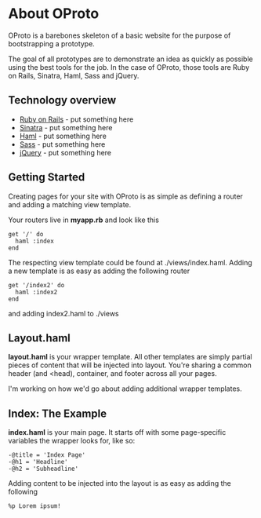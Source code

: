 About OProto
=============
OProto is a barebones skeleton of a basic website for the purpose of bootstrapping a prototype. 

The goal of all prototypes are to demonstrate an idea as quickly as possible using the best tools for the job. In the case of OProto, those tools are Ruby on Rails, Sinatra, Haml, Sass and jQuery.

Technology overview
-------------
* [Ruby on Rails](http://rubyonrails.org) - put something here
* [Sinatra](http://sinatrarb.org) - put something here
* [Haml](http://haml-lang.com) - put something here
* [Sass](http://sass-lang.com) - put something here
* [jQuery](http://jquery.com) - put something here

Getting Started
-------------
Creating pages for your site with OProto is as simple as defining a router and adding a matching view template.

Your routers live in **myapp.rb** and look like this

    get '/' do
      haml :index
    end
  
The respecting view template could be found at ./views/index.haml. Adding a new template is as easy as adding the following router

    get '/index2' do
      haml :index2
    end
  
and adding index2.haml to ./views

Layout.haml
-------------
**layout.haml** is your wrapper template. All other templates are simply partial pieces of content that will be injected into layout. You're sharing a common header (and <head), container, and footer across all your pages.

I'm working on how we'd go about adding additional wrapper templates.

Index: The Example
-------------
**index.haml** is your main page. It starts off with some page-specific variables the wrapper looks for, like so:

    -@title = 'Index Page'
    -@h1 = 'Headline'
    -@h2 = 'Subheadline'

Adding content to be injected into the layout is as easy as adding the following

    %p Lorem ipsum!